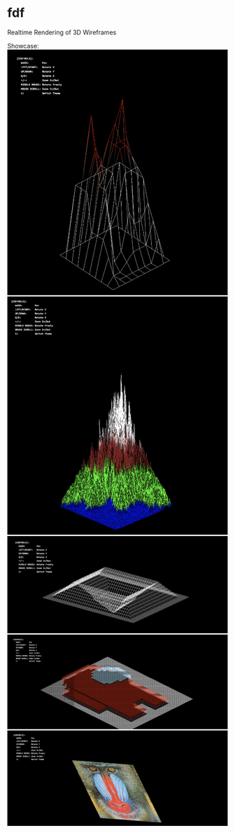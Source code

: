 # fdf
Realtime Rendering of 3D Wireframes

Showcase:
![1](./screenshots/screenshot_1.png)
![2](./screenshots/screenshot_2.png)
![3](./screenshots/screenshot_3.png)
![4](./screenshots/screenshot_4.png)
![5](./screenshots/screenshot_5.png)
